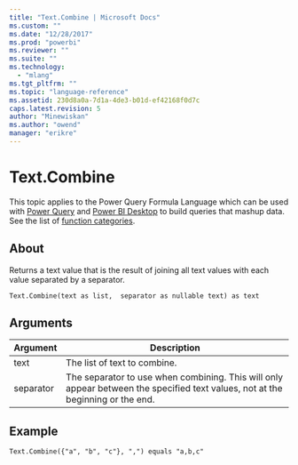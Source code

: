```yaml
---
title: "Text.Combine | Microsoft Docs"
ms.custom: ""
ms.date: "12/28/2017"
ms.prod: "powerbi"
ms.reviewer: ""
ms.suite: ""
ms.technology: 
  - "mlang"
ms.tgt_pltfrm: ""
ms.topic: "language-reference"
ms.assetid: 230d8a0a-7d1a-4de3-b01d-ef42168f0d7c
caps.latest.revision: 5
author: "Minewiskan"
ms.author: "owend"
manager: "erikre"
---
```

# Text.Combine
This topic applies to the Power Query Formula Language which can be used with [Power Query](https://support.office.com/article/Introduction-to-Microsoft-Power-Query-for-Excel-6E92E2F4-2079-4E1F-BAD5-89F6269CD605) and [Power BI Desktop](http://go.microsoft.com/fwlink/p/?LinkId=618607) to build queries that mashup data. See the list of [function categories](https://msdn.microsoft.com/en-us/library/mt211003.aspx).  
  
## About  
Returns a text value that is the result of joining all text values with each value separated by a separator.  
  
```  
Text.Combine(text as list,  separator as nullable text) as text  
```  
  
## Arguments  
  
|Argument|Description|  
|------------|---------------|  
|text|The list of text to combine.|  
|separator|The separator to use when combining.  This will only appear between the specified text values, not at the beginning or the end.|  
  
## Example  
  
```  
Text.Combine({"a", "b", "c"}, ",") equals "a,b,c"  
```  
